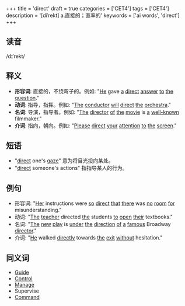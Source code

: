 +++
title = 'direct'
draft = true
categories = ['CET4']
tags = ['CET4']
description = '[diˈrekt] a.直接的；直率的'
keywords = ['ai words', 'direct']
+++

## 读音
/dɪˈrekt/

## 释义
- **形容词**: 直接的，不绕弯子的。例如: "[He](/post/he/) gave [a](/post/a/) [direct](/post/direct/) [answer](/post/answer/) [to](/post/to/) [the](/post/the/) [question](/post/question/)."
- **动词**: 指导，指挥。例如: "[The](/post/the/) [conductor](/post/conductor/) [will](/post/will/) [direct](/post/direct/) [the](/post/the/) [orchestra](/post/orchestra/)."
- **名词**: 导演，指导者。例如: "[The](/post/the/) [director](/post/director/) [of](/post/of/) [the](/post/the/) [movie](/post/movie/) is [a](/post/a/) [well-known](/post/well-known/) filmmaker."
- **介词**: 指向，朝向。例如: "[Please](/post/please/) [direct](/post/direct/) [your](/post/your/) [attention](/post/attention/) [to](/post/to/) [the](/post/the/) [screen](/post/screen/)."

## 短语
- "[direct](/post/direct/) one's [gaze](/post/gaze/)" 意为将目光投向某处。
- "[direct](/post/direct/) someone's actions" 指指导某人的行为。

## 例句
- 形容词: "[Her](/post/her/) instructions were [so](/post/so/) [direct](/post/direct/) [that](/post/that/) [there](/post/there/) was [no](/post/no/) [room](/post/room/) [for](/post/for/) misunderstanding."
- 动词: "[The](/post/the/) [teacher](/post/teacher/) directed [the](/post/the/) students [to](/post/to/) [open](/post/open/) [their](/post/their/) textbooks."
- 名词: "[The](/post/the/) [new](/post/new/) [play](/post/play/) is [under](/post/under/) [the](/post/the/) [direction](/post/direction/) [of](/post/of/) [a](/post/a/) [famous](/post/famous/) Broadway [director](/post/director/)."
- 介词: "[He](/post/he/) walked [directly](/post/directly/) towards [the](/post/the/) [exit](/post/exit/) [without](/post/without/) hesitation."

## 同义词
- [Guide](/post/guide/)
- [Control](/post/control/)
- [Manage](/post/manage/)
- Supervise
- [Command](/post/command/)
